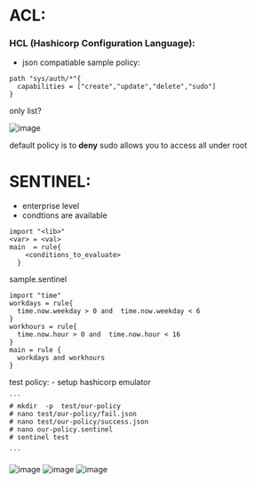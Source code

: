 # ACL:
  ### HCL (Hashicorp Configuration Language):
  - json compatiable
  sample  policy:
  
  ```
  path "sys/auth/*"{
    capabilities = ["create","update","delete","sudo"]
  }
  ```
  
  only list?
  
  ![image](https://user-images.githubusercontent.com/72389059/224930221-b5e2f3f6-1bac-4d25-b67f-c503655b1a98.png)
  


   default policy is to **deny**
  sudo allows you to access all under root
  
    
  
# SENTINEL:
  - enterprise level
  - condtions are available
  
  ```
  import "<lib>"
  <var> = <val>
  main  = rule{
      <conditions_to_evaluate>
    }
  ```
  
  sample.sentinel
  ```
  import "time"
  workdays = rule{
    time.now.weekday > 0 and  time.now.weekday < 6
  }
  workhours = rule{
    time.now.hour > 0 and  time.now.hour < 16
  }
  main = rule {
    workdays and workhours
  }
  ```
  
  test policy:
    - setup hashicorp emulator
    
    ```
    # mkdir  -p  test/our-policy
    # nano test/our-policy/fail.json
    # nano test/our-policy/success.json
    # nano our-policy.sentinel
    # sentinel test
    
    ```

  ![image](https://user-images.githubusercontent.com/72389059/224937074-62d8eb64-233f-4639-bf24-633eb59e7f0e.png)
  ![image](https://user-images.githubusercontent.com/72389059/224937294-7b949119-c067-4982-9279-1b94496fc689.png)
  ![image](https://user-images.githubusercontent.com/72389059/224937163-377e0722-05f2-455e-9ed8-8f22f94bffbb.png)

    
